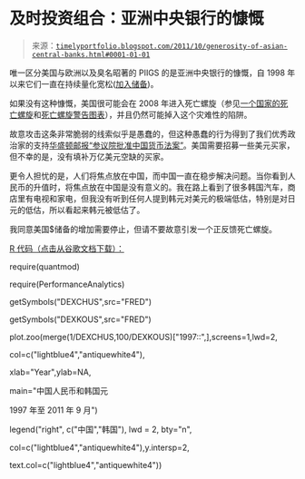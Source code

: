 <!--yml

类别：未分类

日期：2024-05-18 15:11:19

-->

# 及时投资组合：亚洲中央银行的慷慨

> 来源：[`timelyportfolio.blogspot.com/2011/10/generosity-of-asian-central-banks.html#0001-01-01`](http://timelyportfolio.blogspot.com/2011/10/generosity-of-asian-central-banks.html#0001-01-01)

唯一区分美国与欧洲以及臭名昭著的 PIIGS 的是亚洲中央银行的慷慨，自 1998 年以来它们一直在持续量化宽松([加入储备](http://timelyportfolio.blogspot.com/2011/07/join-reserves.html))。

如果没有这种慷慨，美国很可能会在 2008 年进入死亡螺旋（参见[一个国家的死亡螺旋](http://timelyportfolio.blogspot.com/2011/03/death-spiral-of-country.html)和[死亡螺旋警告图表](http://timelyportfolio.blogspot.com/2011/03/death-spiral-warning-graph.html)），并且仍然可能掉入这个灾难性的陷阱。

故意攻击这条非常脆弱的线索似乎是愚蠢的，但这种愚蠢的行为得到了我们优秀政治家的支持[华盛顿邮报“参议院批准中国货币法案”](http://www.washingtonpost.com/blogs/2chambers/post/senate-approves-china-currency-bill/2011/10/11/gIQAhvaUdL_blog.html)。美国需要招募一些美元买家，但不幸的是，没有填补万亿美元空缺的买家。

更令人担忧的是，人们将焦点放在中国，而中国一直在稳步解决问题。当你看到人民币的升值时，将焦点放在中国是没有意义的。我在路上看到了很多韩国汽车，商店里有电视和家电，但我没有听到任何人提到韩元对美元的极端低估，特别是对日元的低估，所以看起来韩元被低估了。

我同意美国$储备的增加需要停止，但请不要故意引发一个正反馈死亡螺旋。

[R 代码（点击从谷歌文档下载）：](https://docs.google.com/leaf?id=0B2qp2r96khJPMDVjMWE3ZjktMTM0Yi00MzkyLWI0MmQtOWM5MTBjNzRmYzBh&hl=en_US)

require(quantmod)

require(PerformanceAnalytics)

getSymbols("DEXCHUS",src="FRED")

getSymbols("DEXKOUS",src="FRED")

plot.zoo(merge(1/DEXCHUS,100/DEXKOUS)["1997::",],screens=1,lwd=2,

col=c("lightblue4","antiquewhite4"),

xlab="Year",ylab=NA,

main="中国人民币和韩国元

1997 年至 2011 年 9 月")

legend("right", c("中国","韩国"), lwd = 2, bty="n",

col=c("lightblue4","antiquewhite4"),y.intersp=2,

text.col=c("lightblue4","antiquewhite4"))
